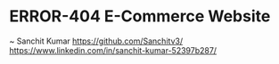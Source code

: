 # ERROR-404 E-Commerce Website

~ Sanchit Kumar
https://github.com/Sanchitv3/
https://www.linkedin.com/in/sanchit-kumar-52397b287/
